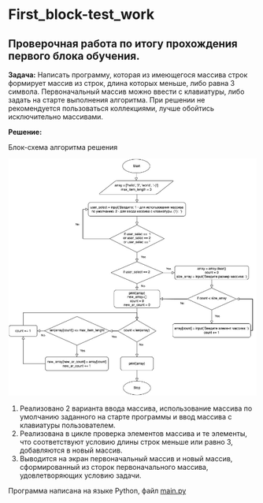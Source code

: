 # First_block-test_work

## Проверочная работа по итогу прохождения первого блока обучения.

**Задача:** Написать программу, которая из имеющегося массива строк формирует массив из строк,
длина которых меньше, либо равна 3 символа. Первоначальный массив можно ввести с клавиатуры,
либо задать на старте выполнения алгоритма. При решении не рекомендуется пользоваться коллекциями,
лучше обойтись исключительно массивами.



**Решение:**

Блок-схема алгоритма решения 

![block-diagram](block-diagram.jpg)


1. Реализовано 2 варианта ввода массива, использование массива по умолчанию заданного на старте программы и ввод
массива с клавиатуры пользователем.
2. Реализована в цикле проверка элементов массива и те элементы, что соответствуют условию длины строк
меньше или равно 3, добавляются в новый массив.
3. Выводится на экран первоначальный массив и новый массив, сформированный из сторок первоначального массива,
удовлетворяющих условию задачи.


Программа написана на языке Python, файл [main.py](main.py)
